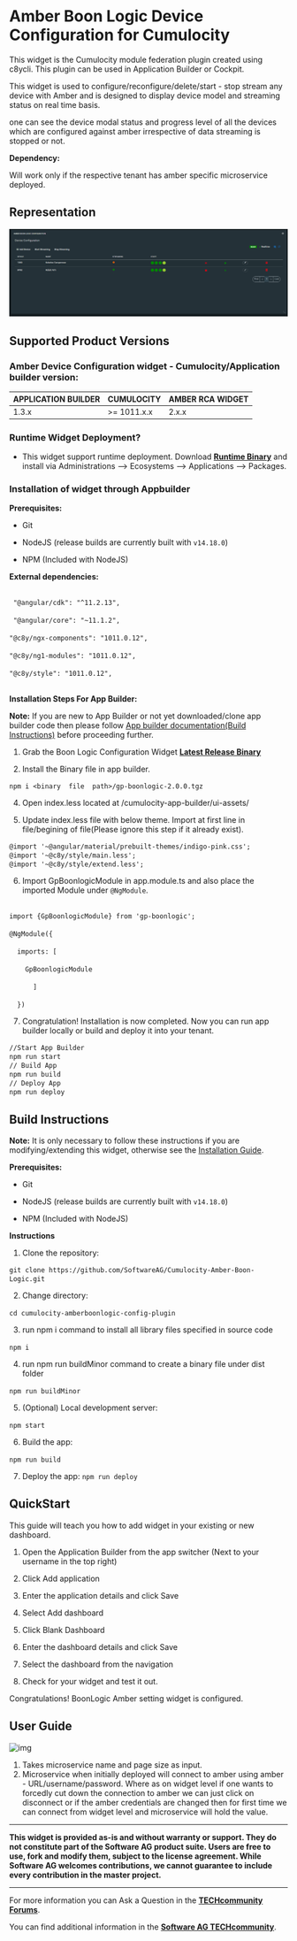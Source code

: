# Amber Boon Logic Device Configuration for Cumulocity

This widget is the Cumulocity module federation plugin created using c8ycli. This plugin can be used in Application Builder or Cockpit.

This widget is used to configure/reconfigure/delete/start - stop stream any device with Amber and is designed to display device model and streaming status on real time basis.

one can see the device modal status and progress level of all the devices which are configured against amber irrespective of data streaming is stopped or not.

**Dependency:**

Will work only if the respective tenant has amber specific microservice deployed.

## Representation

![img](img/AmberDeviceConfiguration.png)

## Supported Product Versions

###  Amber Device Configuration widget - Cumulocity/Application builder version:

|APPLICATION BUILDER | CUMULOCITY | AMBER RCA  WIDGET |
|--------------------|------------|-------------------|
| 1.3.x              | >= 1011.x.x| 2.x.x             |

### Runtime Widget Deployment?

* This widget support runtime deployment. Download **[Runtime Binary](https://github.com/SoftwareAG/Cumulocity-Amber-Boon-Logic/releases/download/2.0.0/sag-ps-pkg-boonlogic-config-runtime-widget-2.0.0.zip)** and install via Administrations --> Ecosystems --> Applications --> Packages.

### Installation of widget through Appbuilder 

**Prerequisites:**
  
* Git
  
* NodeJS (release builds are currently built with `v14.18.0`)
  
* NPM (Included with NodeJS)
  
**External dependencies:**

```

 "@angular/cdk": "^11.2.13",

 "@angular/core": "~11.1.2",

"@c8y/ngx-components": "1011.0.12",

"@c8y/ng1-modules": "1011.0.12",

"@c8y/style": "1011.0.12",


```

**Installation Steps For App Builder:**

**Note:** If you are new to App Builder or not yet downloaded/clone app builder code then please follow [App builder documentation(Build Instructions)](https://github.com/SoftwareAG/cumulocity-app-builder) before proceeding further.

1. Grab the Boon Logic Configuration Widget **[Latest Release Binary](https://github.com/SoftwareAG/Cumulocity-Amber-Boon-Logic/releases/download/2.0.0/gp-boonlogic-2.0.0.tgz)**

3. Install the Binary file in app builder.

```
npm i <binary  file  path>/gp-boonlogic-2.0.0.tgz
```
4. Open index.less located at /cumulocity-app-builder/ui-assets/

5. Update index.less file with below theme. Import at first line in file/begining of file(Please ignore this step if it already exist).

```
@import '~@angular/material/prebuilt-themes/indigo-pink.css';
@import '~@c8y/style/main.less';
@import '~@c8y/style/extend.less';
```
6. Import GpBoonlogicModule in app.module.ts and also place the imported Module under `@NgModule`.

```

import {GpBoonlogicModule} from 'gp-boonlogic';

@NgModule({

  imports: [

    GpBoonlogicModule    

      ]

  })

```

7.  Congratulation! Installation is now completed. Now you can run app builder locally or build and deploy it into your tenant.
  
```
//Start App Builder
npm run start
// Build App
npm run build
// Deploy App
npm run deploy
```
## Build Instructions
  
**Note:** It is only necessary to follow these instructions if you are modifying/extending this widget, otherwise see the [Installation Guide](#Installation).
  
**Prerequisites:**
  
* Git
  
* NodeJS (release builds are currently built with `v14.18.0`)
  
* NPM (Included with NodeJS)

**Instructions**

1. Clone the repository:
```
git clone https://github.com/SoftwareAG/Cumulocity-Amber-Boon-Logic.git
```
2. Change directory:

  ```cd cumulocity-amberboonlogic-config-plugin```

3. run npm i command to install all library files specified in source code

  ```npm i ``` 

4. run npm run buildMinor command to create a binary file under dist folder

  ```npm run buildMinor ``` 

5. (Optional) Local development server:
  
  ```npm start```

6. Build the app:

  ```npm run build```

7. Deploy the app:
  ```npm run deploy```

## QuickStart
This guide will teach you how to add widget in your existing or new dashboard.

1. Open the Application Builder from the app switcher (Next to your username in the top right)

2. Click Add application

3. Enter the application details and click Save

4. Select Add dashboard

5. Click Blank Dashboard

6. Enter the dashboard details and click Save

7. Select the dashboard from the navigation

8. Check for your widget and test it out.



Congratulations! BoonLogic Amber setting widget is configured.


## User Guide

![img](img/AmberDeviceSettingConfiguration.png)

1. Takes microservice name and page size as input.
2. Microservice when initially deployed will connect to amber using amber - URL/username/password. Where as on widget level if one wants to forcedly cut down the connection to amber we can just click on disconnect or if the amber credentials are changed then for first time we can connect from widget level and microservice will hold the value.

------------------------------
  
  
**This widget is provided as-is and without warranty or support. They do not constitute part of the Software AG product suite. Users are free to use, fork and modify them, subject to the license agreement. While Software AG welcomes contributions, we cannot guarantee to include every contribution in the master project.**
  
_____________________
  
For more information you can Ask a Question in the **[TECHcommunity Forums](https://tech.forums.softwareag.com/tags/c/forum/1/Cumulocity-IoT)**.
  
  
You can find additional information in the **[Software AG TECHcommunity](https://tech.forums.softwareag.com/tag/Cumulocity-IoT)**.